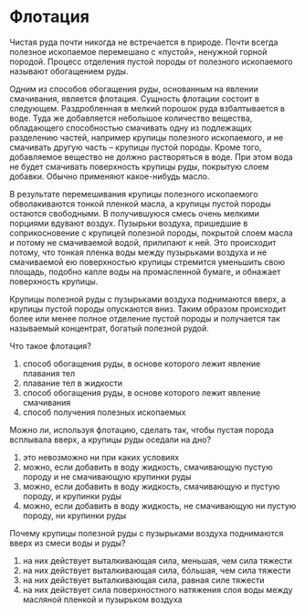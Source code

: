 # Флотация

 

Чистая руда почти никогда не встречается в природе. Почти всегда полезное ископаемое перемешано с «пустой», ненужной горной породой. Процесс отделения пустой породы от полезного ископаемого называют обогащением руды.

Одним из способов обогащения руды, основанным на явлении смачивания, является флотация. Сущность флотации состоит в следующем. Раздробленная в мелкий порошок руда взбалтывается в воде. Туда же добавляется небольшое количество вещества, обладающего способностью смачивать одну из подлежащих разделению частей, например крупицы полезного ископаемого, и не смачивать другую часть – крупицы пустой породы. Кроме того, добавляемое вещество не должно растворяться в воде. При этом вода не будет смачивать поверхность крупицы руды, покрытую слоем добавки. Обычно применяют какое-нибудь масло.

В результате перемешивания крупицы полезного ископаемого обволакиваются тонкой пленкой масла, а крупицы пустой породы остаются свободными. В получившуюся смесь очень мелкими порциями вдувают воздух. Пузырьки воздуха, пришедшие в соприкосновение с крупицей полезной породы, покрытой слоем масла и потому не смачиваемой водой, прилипают к ней. Это происходит потому, что тонкая пленка воды между пузырьками воздуха и не смачиваемой ею поверхностью крупицы стремится уменьшить свою площадь, подобно капле воды на промасленной бумаге, и обнажает поверхность крупицы.

Крупицы полезной руды с пузырьками воздуха поднимаются вверх, а крупицы  пустой породы опускаются вниз. Таким образом происходит более или менее полное отделение пустой породы и получается так называемый концентрат, богатый полезной рудой.




Что такое флотация?
1. 	способ обогащения руды, в основе которого лежит явление плавания тел
2. 	плавание тел в жидкости
3. 	способ обогащения руды, в основе которого лежит явление смачивания
4. 	способ получения полезных ископаемых
 

Можно ли, используя флотацию, сделать так, чтобы пустая порода всплывала вверх, а крупицы руды оседали на дно?
1. 	это невозможно ни при каких условиях
2. 	можно, если добавить в воду жидкость, смачивающую пустую породу и не смачивающую крупинки руды
3. 	можно, если добавить в воду жидкость, смачивающую и пустую породу, и крупинки руды
4. 	можно, если добавить в воду жидкость, не смачивающую ни пустую породу, ни крупинки руды
 

Почему крупицы полезной руды с пузырьками воздуха поднимаются вверх из смеси воды и руды?
1. 	на них действует выталкивающая сила, меньшая, чем сила тяжести
2. 	на них действует выталкивающая сила, бóльшая, чем сила тяжести
3. 	на них действует выталкивающая сила, равная силе тяжести
4. 	на них действует сила поверхностного натяжения слоя воды между масляной пленкой и пузырьком воздуха
